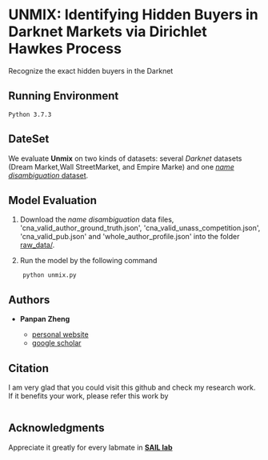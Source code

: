 # UNMIX: Identifying Hidden Buyers in Darknet Markets via Dirichlet Hawkes Process
Recognize the exact hidden buyers in the Darknet


## Running Environment

```
Python 3.7.3
```

## DateSet

We evaluate **Unmix** on two kinds of datasets: several *Darknet* datasets (Dream  Market,Wall  StreetMarket, and Empire Marke) and one [*name disambiguation* dataset](https://www.aminer.cn/billboard/whoiswho).

## Model Evaluation

1. Download the *name disambiguation* data files, 'cna_valid_author_ground_truth.json', 'cna_valid_unass_competition.json', 'cna_valid_pub.json' and 'whole_author_profile.json' into the folder [raw_data/](https://github.com/PanpanZheng/UNMIX/tree/master/dblp/raw_data).

2. Run the model by the following command

```
    python unmix.py
```

## Authors

* **Panpan Zheng** 

    - [personal website](https://sites.uark.edu/pzheng/)
    - [google scholar](https://scholar.google.com/citations?user=f2OLKMYAAAAJ&hl=en)

## Citation

I am very glad that you could visit this github and check my research work. If it benefits your work, please refer this work by
```
```

## Acknowledgments

Appreciate it greatly for every labmate in [**SAIL lab**](https://sail.uark.edu/)
